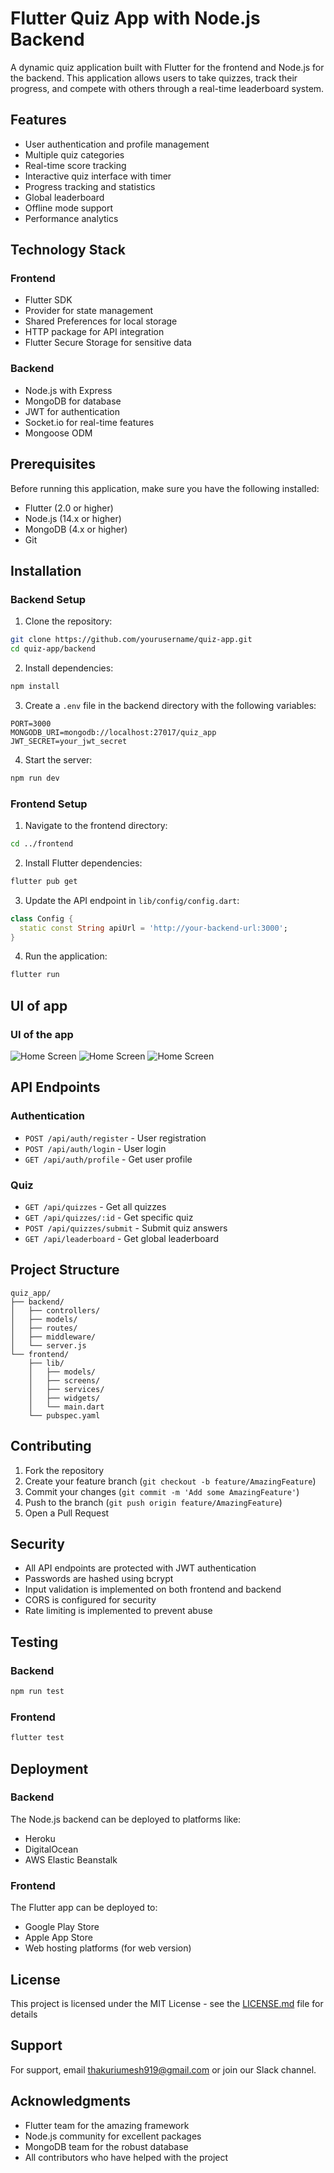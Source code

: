 # Flutter Quiz App with Node.js Backend

A dynamic quiz application built with Flutter for the frontend and Node.js for the backend. This application allows users to take quizzes, track their progress, and compete with others through a real-time leaderboard system.

## Features

- User authentication and profile management
- Multiple quiz categories
- Real-time score tracking
- Interactive quiz interface with timer
- Progress tracking and statistics
- Global leaderboard
- Offline mode support
- Performance analytics

## Technology Stack

### Frontend
- Flutter SDK
- Provider for state management
- Shared Preferences for local storage
- HTTP package for API integration
- Flutter Secure Storage for sensitive data

### Backend
- Node.js with Express
- MongoDB for database
- JWT for authentication
- Socket.io for real-time features
- Mongoose ODM

## Prerequisites

Before running this application, make sure you have the following installed:
- Flutter (2.0 or higher)
- Node.js (14.x or higher)
- MongoDB (4.x or higher)
- Git

## Installation

### Backend Setup

1. Clone the repository:
```bash
git clone https://github.com/yourusername/quiz-app.git
cd quiz-app/backend
```

2. Install dependencies:
```bash
npm install
```

3. Create a `.env` file in the backend directory with the following variables:
```
PORT=3000
MONGODB_URI=mongodb://localhost:27017/quiz_app
JWT_SECRET=your_jwt_secret
```

4. Start the server:
```bash
npm run dev
```

### Frontend Setup

1. Navigate to the frontend directory:
```bash
cd ../frontend
```

2. Install Flutter dependencies:
```bash
flutter pub get
```

3. Update the API endpoint in `lib/config/config.dart`:
```dart
class Config {
  static const String apiUrl = 'http://your-backend-url:3000';
}
```

4. Run the application:
```bash
flutter run
```
## UI of app
### UI of the app

![Home Screen](assets/images/Lok1.jpg)
![Home Screen](assets/images/Lok2.jpg)
![Home Screen](assets/images/Lok3.jpg)


## API Endpoints

### Authentication
- `POST /api/auth/register` - User registration
- `POST /api/auth/login` - User login
- `GET /api/auth/profile` - Get user profile

### Quiz
- `GET /api/quizzes` - Get all quizzes
- `GET /api/quizzes/:id` - Get specific quiz
- `POST /api/quizzes/submit` - Submit quiz answers
- `GET /api/leaderboard` - Get global leaderboard

## Project Structure

```
quiz_app/
├── backend/
│   ├── controllers/
│   ├── models/
│   ├── routes/
│   ├── middleware/
│   └── server.js
└── frontend/
    ├── lib/
    │   ├── models/
    │   ├── screens/
    │   ├── services/
    │   ├── widgets/
    │   └── main.dart
    └── pubspec.yaml
```

## Contributing

1. Fork the repository
2. Create your feature branch (`git checkout -b feature/AmazingFeature`)
3. Commit your changes (`git commit -m 'Add some AmazingFeature'`)
4. Push to the branch (`git push origin feature/AmazingFeature`)
5. Open a Pull Request

## Security

- All API endpoints are protected with JWT authentication
- Passwords are hashed using bcrypt
- Input validation is implemented on both frontend and backend
- CORS is configured for security
- Rate limiting is implemented to prevent abuse

## Testing

### Backend
```bash
npm run test
```

### Frontend
```bash
flutter test
```

## Deployment

### Backend
The Node.js backend can be deployed to platforms like:
- Heroku
- DigitalOcean
- AWS Elastic Beanstalk

### Frontend
The Flutter app can be deployed to:
- Google Play Store
- Apple App Store
- Web hosting platforms (for web version)

## License

This project is licensed under the MIT License - see the [LICENSE.md](LICENSE.md) file for details

## Support

For support, email thakuriumesh919@gmail.com or join our Slack channel.

## Acknowledgments

- Flutter team for the amazing framework
- Node.js community for excellent packages
- MongoDB team for the robust database
- All contributors who have helped with the project